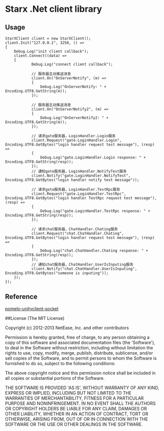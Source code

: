# Starx .Net client library

## Usage

```
StarXClient client = new StarXClient();
client.Init("127.0.0.1", 3250, () =>
{
  	Debug.Log("init client callback");
  	client.Connect((data) =>
  	{
    		Debug.Log("connect client callback");

    		// 服务器主动推送消息
    		client.On("OnServerNotify", (m) =>
    		{
    			Debug.Log("OnServerNotify: " + Encoding.UTF8.GetString(m));
    		});

    		// 服务器主动推送消息
    		client.On("OnServerNotify2", (m) =>
    		{
    			Debug.Log("OnServerNotify2: " + Encoding.UTF8.GetString(m));
    		});

    		// 请求gate服务器，LoginHandler.Login服务
    		client.Request("gate.LoginHandler.Login", Encoding.UTF8.GetBytes("login handler request test message"), (resp) =>
    		{
    			Debug.Log("gate.LoginHandler.Login response: " + Encoding.UTF8.GetString(resp));
    		});
    		// 通知gate服务器，LoginHandler.NotifyTest服务
    		client.Notify("gate.LoginHandler.NotifyTest", Encoding.UTF8.GetBytes("login handler notify test message"));

    		// 请求gate服务器，LoginHandler.TestRpc服务
    		client.Request("gate.LoginHandler.TestRpc", Encoding.UTF8.GetBytes("login handler TestRpc request test message"), (resp) =>
    		{
    			Debug.Log("gate.LoginHandler.TestRpc response: " + Encoding.UTF8.GetString(resp));
    		});

    		// 请求chat服务器，ChatHandler.Chating服务
    		client.Request("chat.ChatHandler.Chating", Encoding.UTF8.GetBytes("login handler request test message"), (resp) =>
    		{
    			Debug.Log("chat.ChatHandler.Chating response: " + Encoding.UTF8.GetString(resp));
    		});
    		// 通知chat服务器，ChatHandler.UserIsInputing服务
    		client.Notify("chat.ChatHandler.UserIsInputing", Encoding.UTF8.GetBytes("someone is inputing"));
  	});
});
```

## Reference
[pomelo-unityclient-socket](https://github.com/NetEase/pomelo-unityclient-socket)

##License
(The MIT License)

Copyright (c) 2012-2013 NetEase, Inc. and other contributors

Permission is hereby granted, free of charge, to any person obtaining a
copy of this software and associated documentation files (the 'Software'),
to deal in the Software without restriction, including without limitation
the rights to use, copy, modify, merge, publish, distribute, sublicense,
and/or sell copies of the Software, and to permit persons to whom the
Software is furnished to do so, subject to the following conditions:

The above copyright notice and this permission notice shall be included in
all copies or substantial portions of the Software.

THE SOFTWARE IS PROVIDED 'AS IS', WITHOUT WARRANTY OF ANY KIND, EXPRESS OR IMPLIED, INCLUDING BUT NOT LIMITED TO THE WARRANTIES OF MERCHANTABILITY, FITNESS FOR A PARTICULAR PURPOSE AND NONINFRINGEMENT. IN NO EVENT SHALL THE AUTHORS OR COPYRIGHT HOLDERS BE LIABLE FOR ANY CLAIM, DAMAGES OR OTHER LIABILITY, WHETHER IN AN ACTION OF CONTRACT, TORT OR OTHERWISE, ARISING FROM, OUT OF OR IN CONNECTION WITH THE SOFTWARE OR THE USE OR OTHER DEALINGS IN THE SOFTWARE.
